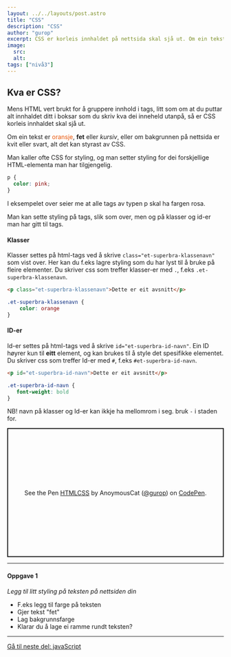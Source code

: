 ```yaml
---
layout: ../../layouts/post.astro
title: "CSS"
description: "CSS"
author: "gurop"
excerpt: CSS er korleis innhaldet på nettsida skal sjå ut. Om ein tekst er oransje, fet eller kursiv, eller om bakgrunnen på nettsida er kvit eller svart, alt det kan styrast av CSS. 
image:
  src:
  alt:
tags: ["nivå3"]
---
```


## Kva er CSS?
Mens HTML vert brukt for å gruppere innhold i tags, litt som om at du puttar alt innhaldet ditt i boksar som du skriv kva dei
inneheld utanpå, så er CSS korleis innhaldet skal sjå ut.

Om ein tekst er <font color="#EA580C">oransje</font>, **fet** eller _kursiv_, eller om bakgrunnen på nettsida er kvit
eller svart, alt det kan styrast av CSS.

Man kaller ofte CSS for styling, og man setter styling for dei forskjellige HTML-elementa man har tilgjengelig.
```css
p {
  color: pink;
}
```

I eksempelet over seier me at alle tags av typen p skal ha fargen rosa.

Man kan sette styling på tags, slik som over, men og på klasser og id-er man har gitt til tags.

#### Klasser
Klasser settes på html-tags ved å skrive ```class="et-superbra-klassenavn"``` som vist over. Her kan du f.eks lagre styling som 
du har lyst til å bruke på fleire elementer. Du skriver css som treffer klasser-er med ``.``, f.eks ``.et-superbra-klassenavn``. 
```html
<p class="et-superbra-klassenavn">Dette er eit avsnitt</p>
```
```css
.et-superbra-klassenavn {
    color: orange
}
```

#### ID-er
Id-er settes på html-tags ved å skrive ``id="et-superbra-id-navn"``. Ein ID høyrer kun til **eitt** element, og kan brukes til 
å style det spesifikke elementet. Du skriver css som treffer Id-er med ``#``, f.eks ``#et-superbra-id-navn``.
```html
<p id="et-superbra-id-navn">Dette er eit avsnitt</p>
```
```css
.et-superbra-id-navn {
   font-weight: bold 
}
```

NB! navn på klasser og Id-er kan ikkje ha mellomrom i seg. bruk ``-`` i staden for. 


<p class="codepen" data-height="300" data-default-tab="html" data-slug-hash="OJYgJGM" data-pen-title="HTMLCSS" data-user="gurop" style="height: 300px; box-sizing: border-box; display: flex; align-items: center; justify-content: center; border: 2px solid; margin: 1em 0; padding: 1em;">
  <span>See the Pen <a href="https://codepen.io/gurop/pen/OJYgJGM">
  HTMLCSS</a> by AnoymousCat (<a href="https://codepen.io/gurop">@gurop</a>)
  on <a href="https://codepen.io">CodePen</a>.</span>
</p>
<script async src="https://cpwebassets.codepen.io/assets/embed/ei.js"></script>


---

<article class="oppgave">
    <h4 id="oppgave-1">Oppgave 1</h4>
    <p><em>Legg til litt styling på teksten på nettsiden din</em></p>
    <ul>
      <li>F.eks legg til farge på teksten</li>
      <li>Gjer tekst "fet"</li>
      <li>Lag bakgrunnsfarge</li>
      <li>Klarar du å lage ei ramme rundt teksten?</li>
    </ul>
</article>


---



[Gå til neste del: javaScript](05_javascript)
